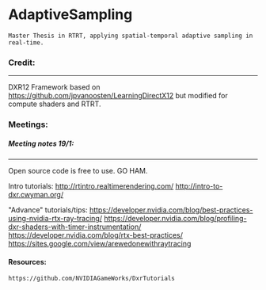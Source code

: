 # AdaptiveSampling
    Master Thesis in RTRT, applying spatial-temporal adaptive sampling in real-time. 
    
### Credit:
---

DXR12 Framework based on https://github.com/jpvanoosten/LearningDirectX12 but modified for compute
shaders and RTRT. 

    
### Meetings:
##### Meeting notes 19/1:
---
Open source code is free to use. GO HAM.

Intro tutorials:
    http://rtintro.realtimerendering.com/
    http://intro-to-dxr.cwyman.org/

"Advance" tutorials/tips:
    https://developer.nvidia.com/blog/best-practices-using-nvidia-rtx-ray-tracing/
    https://developer.nvidia.com/blog/profiling-dxr-shaders-with-timer-instrumentation/
    https://developer.nvidia.com/blog/rtx-best-practices/
    https://sites.google.com/view/arewedonewithraytracing

#### Resources:
    https://github.com/NVIDIAGameWorks/DxrTutorials
    
    



